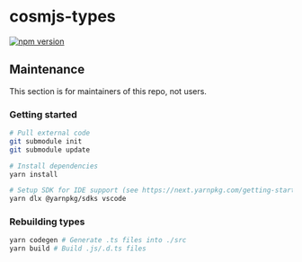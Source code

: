# cosmjs-types

[![npm version](https://img.shields.io/npm/v/cosmjs-types.svg)](https://www.npmjs.com/package/cosmjs-types)

## Maintenance

This section is for maintainers of this repo, not users.

### Getting started

```sh
# Pull external code
git submodule init
git submodule update

# Install dependencies
yarn install

# Setup SDK for IDE support (see https://next.yarnpkg.com/getting-started/editor-sdks)
yarn dlx @yarnpkg/sdks vscode
```

### Rebuilding types

```sh
yarn codegen # Generate .ts files into ./src
yarn build # Build .js/.d.ts files
```

